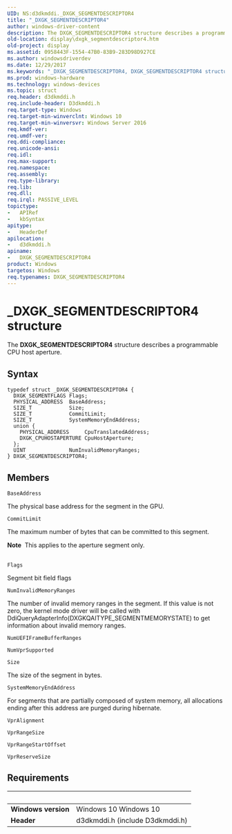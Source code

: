 ```yaml
---
UID: NS:d3dkmddi._DXGK_SEGMENTDESCRIPTOR4
title: "_DXGK_SEGMENTDESCRIPTOR4"
author: windows-driver-content
description: The DXGK_SEGMENTDESCRIPTOR4 structure describes a programmable CPU host aperture.
old-location: display\dxgk_segmentdescriptor4.htm
old-project: display
ms.assetid: 0958443F-1554-47B0-83B9-283D98D927CE
ms.author: windowsdriverdev
ms.date: 12/29/2017
ms.keywords: "_DXGK_SEGMENTDESCRIPTOR4, DXGK_SEGMENTDESCRIPTOR4 structure [Display Devices], DXGK_SEGMENTDESCRIPTOR4, display.dxgk_segmentdescriptor4, d3dkmddi/DXGK_SEGMENTDESCRIPTOR4"
ms.prod: windows-hardware
ms.technology: windows-devices
ms.topic: struct
req.header: d3dkmddi.h
req.include-header: D3dkmddi.h
req.target-type: Windows
req.target-min-winverclnt: Windows 10
req.target-min-winversvr: Windows Server 2016
req.kmdf-ver: 
req.umdf-ver: 
req.ddi-compliance: 
req.unicode-ansi: 
req.idl: 
req.max-support: 
req.namespace: 
req.assembly: 
req.type-library: 
req.lib: 
req.dll: 
req.irql: PASSIVE_LEVEL
topictype:
-	APIRef
-	kbSyntax
apitype:
-	HeaderDef
apilocation:
-	d3dkmddi.h
apiname:
-	DXGK_SEGMENTDESCRIPTOR4
product: Windows
targetos: Windows
req.typenames: DXGK_SEGMENTDESCRIPTOR4
---
```


# _DXGK_SEGMENTDESCRIPTOR4 structure
The <b>DXGK_SEGMENTDESCRIPTOR4</b> structure describes a programmable CPU host aperture.

## Syntax
````
typedef struct _DXGK_SEGMENTDESCRIPTOR4 {
  DXGK_SEGMENTFLAGS Flags;
  PHYSICAL_ADDRESS  BaseAddress;
  SIZE_T            Size;
  SIZE_T            CommitLimit;
  SIZE_T            SystemMemoryEndAddress;
  union {
    PHYSICAL_ADDRESS     CpuTranslatedAddress;
    DXGK_CPUHOSTAPERTURE CpuHostAperture;
  };
  UINT              NumInvalidMemoryRanges;
} DXGK_SEGMENTDESCRIPTOR4;
````

## Members


`BaseAddress`

The physical base address for the segment in the GPU.

`CommitLimit`

The maximum number of bytes that can be committed to this segment. 
<div class="alert"><b>Note</b>  This applies to the aperture segment only.</div><div> </div>

`Flags`

Segment bit field flags

`NumInvalidMemoryRanges`

The number of invalid memory ranges in the segment. If this value is not zero, the kernel mode driver will be called with DdiQueryAdapterInfo(DXGKQAITYPE_SEGMENTMEMORYSTATE) to get information about invalid memory ranges.

`NumUEFIFrameBufferRanges`



`NumVprSupported`



`Size`

The size of the segment in bytes.

`SystemMemoryEndAddress`

For segments that are partially composed of system memory, all allocations ending after this address are purged during hibernate.

`VprAlignment`



`VprRangeSize`



`VprRangeStartOffset`



`VprReserveSize`




## Requirements
| &nbsp; | &nbsp; |
| ---- |:---- |
| **Windows version** | Windows 10 Windows 10 |
| **Header** | d3dkmddi.h (include D3dkmddi.h) |